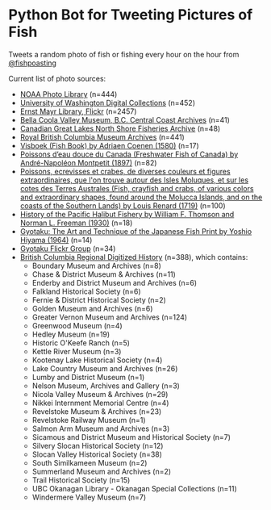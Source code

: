 # Python Bot for Tweeting Pictures of Fish

Tweets a random photo of fish or fishing every hour on the hour from [@fishpoasting](https://twitter.com/fishpoasting)

Current list of photo sources:
- [NOAA Photo Library](https://photolib.noaa.gov/Collections) (n=444)
- [University of Washington Digital Collections](https://digitalcollections.lib.washington.edu) (n=452)
- [Ernst Mayr Library, Flickr](https://www.flickr.com/search/?text=%20Ernst%20Mayr%20Library%20ichthyology) (n=2457)
- [Bella Coola Valley Museum, B.C. Central Coast Archives](https://northshorefisheries.net/) (n=41)
- [Canadian Great Lakes North Shore Fisheries Archive](https://www.bellacoolamuseum.ca/) (n=48)
- [Royal British Columbia Museum Archives](https://search-bcarchives.royalbcmuseum.bc.ca/) (n=441)
- [Visboek (Fish Book) by Adriaen Coenen (1580)](https://www.loc.gov/item/2021668059) (n=17)
- [Poissons d’eau douce du Canada (Freshwater Fish of Canada) by André-Napoléon Montpetit (1897)](https://www.biodiversitylibrary.org/item/45738) (n=82)
- [Poissons, ecrevisses et crabes, de diverses couleurs et figures extraordinaires, que l'on trouve autour des Isles Moluques, et sur les cotes des Terres Australes (Fish, crayfish and crabs, of various colors and extraordinary shapes, found around the Molucca Islands, and on the coasts of the Southern Lands) by Louis Renard (1719)](http://www.biodiversitylibrary.org/item/200575) (n=100)
- [History of the Pacific Halibut Fishery by William F. Thomson and Norman L. Freeman (1930)](https://iphc.int/uploads/pdf/sr/IPHC-1930-SR005.pdf) (n=18)
- [Gyotaku: The Art and Technique of the Japanese Fish Print by Yoshio Hiyama (1964)](https://archive.org/embed/gyotakuarttech00hiya) (n=14)
- [Gyotaku Flickr Group](https://www.flickr.com/groups/gyotaku/) (n=34)
- [British Columbia Regional Digitized History](https://bcrdh.ca/) (n=388), which contains:
	- Boundary Museum and Archives (n=8)
	- Chase & District Museum & Archives (n=11)
	- Enderby and District Museum and Archives (n=6)
	- Falkland Historical Society (n=6)
    - Fernie & District Historical Society (n=2) 
	- Golden Museum and Archives (n=6)
	- Greater Vernon Museum and Archives (n=124)
	- Greenwood Museum (n=4)
	- Hedley Museum (n=19)
	- Historic O'Keefe Ranch (n=5) 
	- Kettle River Museum (n=3) 
	- Kootenay Lake Historical Society (n=4) 
	- Lake Country Museum and Archives  (n=26)
	- Lumby and District Museum  (n=1)
	- Nelson Museum, Archives and Gallery  (n=3)
	- Nicola Valley Museum & Archives  (n=29)
	- Nikkei Internment Memorial Centre (n=4)
	- Revelstoke Museum & Archives (n=23)
	- Revelstoke Railway Museum (n=1)
	- Salmon Arm Museum and Archives (n=3)
   	- Sicamous and District Museum and Historical Society (n=7)
	- Silvery Slocan Historical Society (n=12)
	- Slocan Valley Historical Society (n=38)
	- South Similkameen Museum (n=2)
	- Summerland Museum and Archives (n=2)
	- Trail Historical Society (n=15)
   	- UBC Okanagan Library - Okanagan Special Collections 
(n=11)
	- Windermere Valley Museum (n=7)